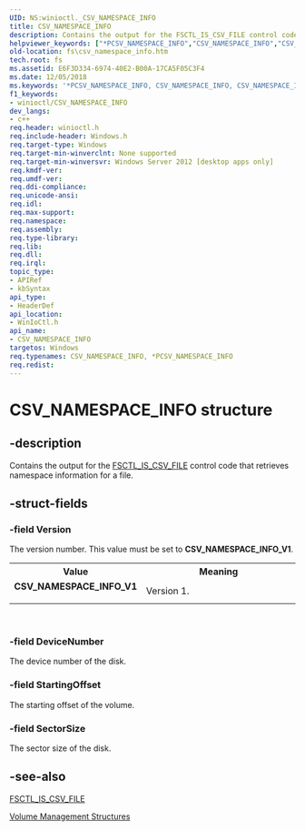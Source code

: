 ```yaml
---
UID: NS:winioctl._CSV_NAMESPACE_INFO
title: CSV_NAMESPACE_INFO
description: Contains the output for the FSCTL_IS_CSV_FILE control code that retrieves namespace information for a file.
helpviewer_keywords: ["*PCSV_NAMESPACE_INFO","CSV_NAMESPACE_INFO","CSV_NAMESPACE_INFO structure [Files]","CSV_NAMESPACE_INFO_V1","PCSV_NAMESPACE_INFO","PCSV_NAMESPACE_INFO structure pointer [Files]","fs.csv_namespace_info","winioctl/CSV_NAMESPACE_INFO","winioctl/PCSV_NAMESPACE_INFO"]
old-location: fs\csv_namespace_info.htm
tech.root: fs
ms.assetid: E6F3D334-6974-40E2-B00A-17CA5F05C3F4
ms.date: 12/05/2018
ms.keywords: '*PCSV_NAMESPACE_INFO, CSV_NAMESPACE_INFO, CSV_NAMESPACE_INFO structure [Files], CSV_NAMESPACE_INFO_V1, PCSV_NAMESPACE_INFO, PCSV_NAMESPACE_INFO structure pointer [Files], fs.csv_namespace_info, winioctl/CSV_NAMESPACE_INFO, winioctl/PCSV_NAMESPACE_INFO'
f1_keywords:
- winioctl/CSV_NAMESPACE_INFO
dev_langs:
- c++
req.header: winioctl.h
req.include-header: Windows.h
req.target-type: Windows
req.target-min-winverclnt: None supported
req.target-min-winversvr: Windows Server 2012 [desktop apps only]
req.kmdf-ver: 
req.umdf-ver: 
req.ddi-compliance: 
req.unicode-ansi: 
req.idl: 
req.max-support: 
req.namespace: 
req.assembly: 
req.type-library: 
req.lib: 
req.dll: 
req.irql: 
topic_type:
- APIRef
- kbSyntax
api_type:
- HeaderDef
api_location:
- WinIoCtl.h
api_name:
- CSV_NAMESPACE_INFO
targetos: Windows
req.typenames: CSV_NAMESPACE_INFO, *PCSV_NAMESPACE_INFO
req.redist: 
---
```


# CSV_NAMESPACE_INFO structure


## -description


Contains the output for the <a href="https://docs.microsoft.com/windows/desktop/api/winioctl/ni-winioctl-fsctl_is_csv_file">FSCTL_IS_CSV_FILE</a> 
    control code that retrieves namespace information for a file.


## -struct-fields




### -field Version

The version number. This value must be set to <b>CSV_NAMESPACE_INFO_V1</b>.

<table>
<tr>
<th>Value</th>
<th>Meaning</th>
</tr>
<tr>
<td width="40%"><a id="CSV_NAMESPACE_INFO_V1"></a><a id="csv_namespace_info_v1"></a><dl>
<dt><b>CSV_NAMESPACE_INFO_V1</b></dt>
</dl>
</td>
<td width="60%">
Version 1.

</td>
</tr>
</table>
 


### -field DeviceNumber

The device number of the disk.


### -field StartingOffset

The starting offset of the volume.


### -field SectorSize

The sector size of the disk.


## -see-also




<a href="https://docs.microsoft.com/windows/desktop/api/winioctl/ni-winioctl-fsctl_is_csv_file">FSCTL_IS_CSV_FILE</a>



<a href="https://docs.microsoft.com/windows/desktop/FileIO/volume-management-structures">Volume Management Structures</a>
 

 

